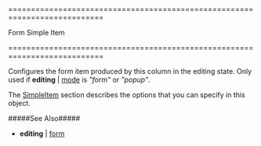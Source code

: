 <!--**
/*-------------------------------------------
    Auto-generated file. Do not modify.
-------------------------------------------

**-->
===========================================================================
<!--type-->Form Simple Item<!--/type-->
===========================================================================

<!--shortDescription-->
Configures the form item produced by this column in the editing state. Only used if **editing** | [mode]({basewidgetpath}/Configuration/editing/#mode) is *"form"* or *"popup"*.
<!--/shortDescription-->

<!--fullDescription-->
The [SimpleItem](/Documentation/ApiReference/UI_Widgets/dxForm/Item_Types/SimpleItem/) section describes the options that you can specify in this object.

#####See Also#####
- **editing** | [form]({basewidgetpath}/Configuration/editing/#form)
<!--/fullDescription-->

